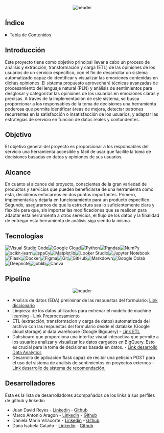 <p align="center">
  <img src="https://github.com/TesterRB/Analisis-de-sentimientos/blob/main/src/banner.png" alt="header">
</p>

## Índice

<!-- TABLE OF CONTENTS -->
<details>
  <summary>Tabla de Contenidos</summary>
  <ol>
    <li><a href="#Índice">Índice</a></li>
    <li><a href="#Introducción">Introducción</a></li>
    <li><a href="#Objetivo">Objetivo</a></li>
    <li><a href="#Alcance">Alcance</a></li>
    <li><a href="#Tecnologías">Tecnologías utilizadas</a></li>
    <li><a href="#Pipeline">Pipeline</a></li>
    <li><a href="#Desarrolladores">Desarrolladores</a></li>
  </ol>
</details>

## Introducción

Este proyecto tiene como objetivo principal llevar a cabo un proceso de análisis y extracción, transformación y carga (ETL) de las opiniones de los usuarios de un servicio específico, con el fin de desarrollar un sistema automatizado capaz de identificar y visualizar las emociones contenidas en dichas opiniones.
El sistema propuesto aprovechará técnicas avanzadas de procesamiento del lenguaje natural (PLN) y análisis de sentimientos para desglosar y categorizar las opiniones de los usuarios en emociones claras y precisas. A través de la implementación de este sistema, se busca proporcionar a los responsables de la toma de decisiones una herramienta poderosa que permita identificar áreas de mejora, detectar patrones recurrentes en la satisfacción o insatisfacción de los usuarios, y adaptar las estrategias de servicio en función de datos reales y contundentes.

## Objetivo

El objetivo general del proyecto es proporcionar a los responsables del servicio una herramienta accesible y fácil de usar que facilite la toma de decisiones basadas en datos y opiniones de sus usuarios.

## Alcance

En cuanto al alcance del proyecto, conscientes de la gran variedad de productos y servicios que pueden beneficiarse de una herramienta como esta, decidimos enfocarnos en dos puntos importantes. Primero, implementarla y dejarla en funcionamiento para un producto específico. Segundo, asegurarnos de que la estructura sea lo suficientemente clara y flexible para que, sin importar las modificaciones que se realicen para adaptar esta herramienta a otros servicios, el flujo de los datos y la finalidad de entregar esta herramienta de análisis siga siendo la misma.

## Tecnologías

![Visual Studio Code](https://img.shields.io/badge/Visual%20Studio%20Code-0078d7.svg?style=for-the-badge&logo=visual-studio-code&logoColor=white)![Google Cloud](https://img.shields.io/badge/GoogleCloud-%234285F4.svg?style=for-the-badge&logo=google-cloud&logoColor=white)![Python](https://img.shields.io/badge/python-3670A0?style=for-the-badge&logo=python&logoColor=ffdd54)![Pandas](https://img.shields.io/badge/pandas-%23150458.svg?style=for-the-badge&logo=pandas&logoColor=white)![NumPy](https://img.shields.io/badge/numpy-%23013243.svg?style=for-the-badge&logo=numpy&logoColor=white)![scikit-learn](https://img.shields.io/badge/scikit--learn-%23F7931E.svg?style=for-the-badge&logo=scikit-learn&logoColor=white)![spaCy](https://img.shields.io/badge/spaCy-09A3D5?style=for-the-badge&logo=spacy&logoColor=white)![Matplotlib](https://img.shields.io/badge/Matplotlib-%23ffffff.svg?style=for-the-badge&logo=Matplotlib&logoColor=black)![Looker Studio](https://img.shields.io/badge/Looker_Studio-4285F4?style=for-the-badge&logo=looker&logoColor=white)![Jupyter Notebook](https://img.shields.io/badge/jupyter-%23FA0F00.svg?style=for-the-badge&logo=jupyter&logoColor=white)![Flask](https://img.shields.io/badge/flask-%23000.svg?style=for-the-badge&logo=flask&logoColor=white)![Docker](https://img.shields.io/badge/docker-%230db7ed.svg?style=for-the-badge&logo=docker&logoColor=white)![Figma](https://img.shields.io/badge/figma-%23F24E1E.svg?style=for-the-badge&logo=figma&logoColor=white)![Git](https://img.shields.io/badge/git-%23F05033.svg?style=for-the-badge&logo=git&logoColor=white)![GitHub](https://img.shields.io/badge/github-%23121011.svg?style=for-the-badge&logo=github&logoColor=white)![Markdown](https://img.shields.io/badge/markdown-%23000000.svg?style=for-the-badge&logo=markdown&logoColor=white)![Google Colab](https://img.shields.io/badge/Google_Colab-F9AB00?style=for-the-badge&logo=googlecolab&logoColor=white)![Deepnote](https://img.shields.io/badge/Deepnote-3793EF?style=for-the-badge&logo=deepnote&logoColor=white)![joblib](https://img.shields.io/badge/joblib-3E4EE3?style=for-the-badge&logo=joblib&logoColor=white)![Canva](https://img.shields.io/badge/Canva-00C4CC?style=for-the-badge&logo=canva&logoColor=white)

## Pipeline

<p align="center">
  <img src="https://github.com/TesterRB/Analisis-de-sentimientos/blob/main/src/pipeline.png" alt="header">
</p>

- Analisis de datos (EDA) preliminar de las respuestas del formulario: [Link diccionario](https://docs.google.com/spreadsheets/d/1E0B0LYUlOoxMaXuXUV6i2kzVYoTtiZaH/edit?usp=sharing&ouid=110626938180094444619&rtpof=true&sd=true)
- Limpieza de los datos utilizados para entrenar el modelo de machine learning - [Link Preprocesamiento](https://github.com/ksfajardo/PG-YELP-GMAPS/blob/main/ConversionArchivosParquet.ipynb)
- ETL (extracción, transformacion y carga de datos) automatizada del archivo con las respuestas del formulario desde el datalake (Google cloud storage) al data warehouse (Google Bigquery) - [Link ETL](https://github.com/ksfajardo/PG-YELP-GMAPS/tree/main/GMaps_Yelp_ETL)
- Dahsboard que proporciona una interfaz visual interactiva que permite a los usuarios analizar y visualizar los datos cargados en BigQuery. Esto es crucial para la toma de decisiones basada en datos. - [Link desarrollo Data Analytics](https://github.com/ksfajardo/PG-YELP-GMAPS/tree/main/DA)
- Desarrollo de aplicacion flask capaz de recibir una peticion POST para el uso del sistema de analisis de sentimientos en proyectos externos - [Link desarrollo de sistema de recomendación](https://github.com/ksfajardo/PG-YELP-GMAPS/tree/main/ML%20Model%20-%20API),

## Desarrolladores

Esta es la lista de desarrolladores acompañados de los links a sus perfiles de github y linkedin

- Juan David Reyes - [Linkedin](https://www.linkedin.com/in/juan-david-reyes-burbano/) - [Github](https://github.com/TesterRB)
- Marco Antonio Aragon - [Linkedin](https://www.linkedin.com/in/marco-antonio-aragon-vivas-572183289/) - [Github](https://github.com/MarcAragon)
- Daniela Marin Villacorte - [Linkedin](https://www.linkedin.com/in/daniela-mar%C3%ADn-villacorte-ab6558267/) - [Github](https://github.com/TesterRB)
- Dana Isabela Cataño - [Linkedin](http://www.linkedin.com/in/dana-isabella-cata%C3%B1o-echeverr%C3%ADa-2ab42b30b) - [Github](https://github.com/TesterRB)
